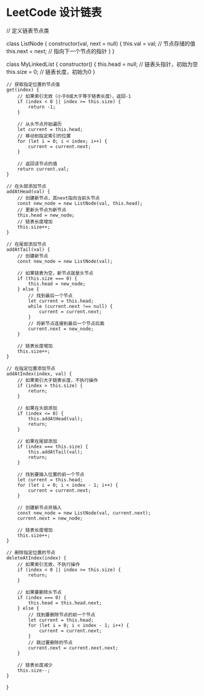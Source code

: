  # LeetCode 设计链表

// 定义链表节点类
<!-- 列表编号 -->
class ListNode {
    constructor(val, next = null) {
        this.val = val;   // 节点存储的值
        this.next = next; // 指向下一个节点的指针
    }
}
<!-- 我的链接列表 -->
class MyLinkedList {
    constructor() {
        this.head = null; // 链表头指针，初始为空
        this.size = 0;    // 链表长度，初始为0
    }

    // 获取指定位置的节点值
    get(index) {
        // 如果索引无效（小于0或大于等于链表长度），返回-1
        if (index < 0 || index >= this.size) {
            return -1;
        }
        
        // 从头节点开始遍历
        let current = this.head;
        // 移动到指定索引的位置
        for (let i = 0; i < index; i++) {
            current = current.next;
        }
        
        // 返回该节点的值
        return current.val;
    }

    // 在头部添加节点
    addAtHead(val) {
        // 创建新节点，其next指向当前头节点
        const new_node = new ListNode(val, this.head);
        // 更新头节点为新节点
        this.head = new_node;
        // 链表长度增加
        this.size++;
    }

    // 在尾部添加节点
    addAtTail(val) {
        // 创建新节点
        const new_node = new ListNode(val);
        
        // 如果链表为空，新节点就是头节点
        if (this.size === 0) {
            this.head = new_node;
        } else {
            // 找到最后一个节点
            let current = this.head;
            while (current.next !== null) {
                current = current.next;
            }
            // 将新节点连接到最后一个节点后面
            current.next = new_node;
        }
        
        // 链表长度增加
        this.size++;
    }

    // 在指定位置添加节点
    addAtIndex(index, val) {
        // 如果索引大于链表长度，不执行操作
        if (index > this.size) {
            return;
        }
        
        // 如果在头部添加
        if (index <= 0) {
            this.addAtHead(val);
            return;
        }
        
        // 如果在尾部添加
        if (index === this.size) {
            this.addAtTail(val);
            return;
        }
        
        // 找到要插入位置的前一个节点
        let current = this.head;
        for (let i = 0; i < index - 1; i++) {
            current = current.next;
        }
        
        // 创建新节点并插入
        const new_node = new ListNode(val, current.next);
        current.next = new_node;
        
        // 链表长度增加
        this.size++;
    }

    // 删除指定位置的节点
    deleteAtIndex(index) {
        // 如果索引无效，不执行操作
        if (index < 0 || index >= this.size) {
            return;
        }
        
        // 如果要删除头节点
        if (index === 0) {
            this.head = this.head.next;
        } else {
            // 找到要删除节点的前一个节点
            let current = this.head;
            for (let i = 0; i < index - 1; i++) {
                current = current.next;
            }
            // 跳过要删除的节点
            current.next = current.next.next;
        }
        
        // 链表长度减少
        this.size--;
    }
}